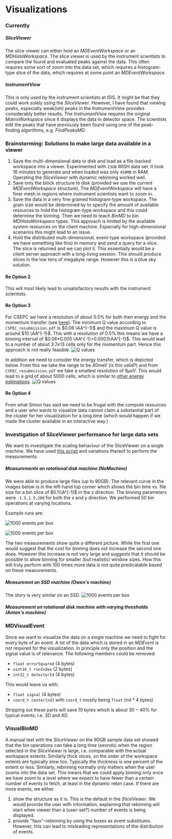 # Visualizations

### Currently

##### SliceViewer

The slice viewer can either hold an *MDEventWorkspace* or an *MDHistoWorkspace*.
The slice viewer is used by the instrument scientists to compare the
found and evaluated peaks against the data. This often requires some sort of
zoom into the data set, which requires a histogram-type slice of the data, which
requires at some point an *MDEventWorkspace*.

##### InstrumentView

This is only used by the instrument scientists at ISIS. It might be that they
could work solely using the *SliceViewer*. However, I have found that viewing
peaks, especially weak(ish) peaks in the *InstrumentView* provides considerably
better results. The *InstrumentView* requires the original *MatrixWorkspace* since
it displays the data in detector space. The scientists edit the peaks that have
previously been found using one of the peak-finding algorithms, e.g. *FindPeaksMD*.

### Brainstorming: Solutions to make large data available in a viewer

1. Save the multi-dimensional data to disk and load as a file-backed workspace into
   a viewer. Experimented with `23GB` WISH data set. It took 16 minutes to generate
   and when loaded was only `450MB` in RAM. Operating the *SliceViewer* with dynamic
   rebinning worked well.
2. Save only the block structure to disk (provided we use the current
   *MDEventWorkspace* structure). The *MDEventWorkspace* will have a finer mesh
   in regions where instrument scientists want to zoom in.
3. Save the data in a very fine grained histogram-type workspace. The grain size
   would be determined by
   to specify the amount of available resources to hold the histogram-type workspace
   and this could determine the binning. Then we need to teach *BinMD* to bin
   *MDHistoWorkspace* types. This approach is limited by the available system
   resources on the client machine. Especially for high-dimensional scenarios
   this might lead to an issue.
4. Hold the distributed multi-dimensional, event-type workspace
   (provided we have something like this) in memory and send a query for a slice.
   The slice is returned and we can plot it. This essentially would be a client
   server approach with a long-living session. This should produce slices
   in the low tens of megabyte range. However this is a blue sky solution.


#### Re Option 2
This will most likely lead to unsatisfactory results with the instrument scientists.


#### Re Option 3

For CSEPC we have a resolution of about 0.5% for both then energy and the momentum transfer (see [here](../requirements_and_discussions/log.md)).
The minimum Q value according to `CSPEC_resubmission.pdf` is $0.06 \AA^{-1}$ and the
maximum Q value is around  $10 \AA^{-1}$. This with a resolution of 0.5% this means
we have a binning interval of  $0.06*0.005 \AA^{-1}=0.0003\AA^{-1}$. This would lead
to a number of about $3.7e13$ cells only for the momentum part. Hence this approach
is not really feasible.
![Q values](q_resolution_c_spec.png)

In addition we need to consider the energy transfer, which is depicted below. From
this we take the range to be 40meV (is this valid?) and from `CSPEC_resubmission.pdf`
we take a smallest resolution of $8\mu eV$. This would lead to a grid of about
5000 cells, which is similar to [other energy estimations](../other/instruments_and_resolutions.md).
![Q values](energy_transfer.png)

#### Re Option 4
From what Simon has said we need to be frugal with the compute resources and a
user who wants to visualize data cannot claim a substantial part of the cluster
for her visualization for a long time (which would happen if we made the
cluster available in an interactive way.)


### Investigation of SliceViewer performance for large data sets

We want to investigate the scaling behaviour of the SliceViewer on a single
machine. We have used [this script](./file_backed_bin_md_evalution.py) and variations thereof to perform the
measurements.

##### Measurements on rotational disk machine (NoMachine)

We were able to produce large files (up to 90GB). The relevant curve in the
images below is in the left-hand top corner which shows the bin time vs. file size
for a bin slice of $0.1\\A^{-1}$ in the z direction. The binning parameters
were `-1.5,1.5,200` for both the x and y direction. We performed 50 bin operations at varying locations.

Example runs are:

![1000 events per box](./fb_threshold_1000_zoomed_1.png)

![1000 events per box](./fb_threshold_1000_zoomed_2.png)


The two measurements show quite a different picture. While the first one
would suggest that the cost for binning does not increase the second one
does. However this increase is not very large and suggests that it should be
possible to allow binning for smaller (but realistic) window sizes. How this will
truly perform with 100 times more data is not quite predicatable based on these
measurements.

##### Measuremnt on SSD machine (Owen's machine)

The story is very similar on an SSD.
![1000 events per box](./fb_threshold_1000_zoomed_ssd.png)

##### Measurement on rotational disk machine with varying thresholds (Anton's machine)


### MDVisualEvent

Since we want to visualize the data on a single machine we need to fight for
every byte of an event. A lot of the data which is stored in an *MDEvent* is
not required for the visualization. In principle only the position and the
signal value is of relevance. The following members could be removed:
* `float errorSquared` (4 bytes)
* `uint16_t runIndex`  (2 bytes)
* `int32_t detectorId` (4 bytes)

This would leave us with:
* `float signal` (4 bytes)
* `coord_t center[nd]` with `coord_t` mostly being `float` (nd * 4 bytes)

Stripping out these parts will save 10 bytes which is about $30-40\%$ for typical events, i.e. 3D and 4D.

### VisualBinMD

A manual test with the *SliceViewer* on the 90GB sample data set showed that the bin operations can take a long time (seonds) when the region selected in the *SliceViewer* is large, i.e. comparable with the actual workspace extents. Similarly thick slices, on the order of the workspace extents are typically slow too. Typically the thickness is one percent of the extent or less. Similarly, rebinning normally only matters when the user zooms into the
data set. This means that we could apply binning only once we have zoom to a level where we expect to have fewer than a certain number of events to fetch,
at least in the dynamic rebin case. If there are more events, we either
1. show the structure as it is. This is the default in the *SliceViewer*. We would provide the user with information, explaining that rebinning will start when viewer than a (user-set?) number of events is being displayed.
2. provide "faux"-rebinning by using the boxes as event substitutes. However, this can lead to misleading representations of the distribution of events.
